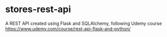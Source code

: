 # stores-rest-api

A REST API created using Flask and SQLAlchemy, following Udemy course https://www.udemy.com/course/rest-api-flask-and-python/
